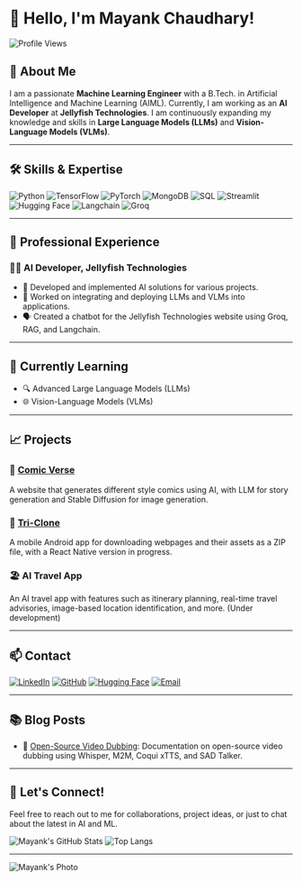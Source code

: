 # 👋 Hello, I'm Mayank Chaudhary!

![Profile Views](https://komarev.com/ghpvc/?username=mynkchaudhry&color=blueviolet)

## 🚀 About Me
I am a passionate **Machine Learning Engineer** with a B.Tech. in Artificial Intelligence and Machine Learning (AIML). Currently, I am working as an **AI Developer** at **Jellyfish Technologies**. I am continuously expanding my knowledge and skills in **Large Language Models (LLMs)** and **Vision-Language Models (VLMs)**.

---

## 🛠 Skills & Expertise
![Python](https://img.shields.io/badge/-Python-3776AB?style=flat&logo=python&logoColor=white) ![TensorFlow](https://img.shields.io/badge/-TensorFlow-FF6F00?style=flat&logo=tensorflow&logoColor=white) ![PyTorch](https://img.shields.io/badge/-PyTorch-EE4C2C?style=flat&logo=pytorch&logoColor=white) ![MongoDB](https://img.shields.io/badge/-MongoDB-47A248?style=flat&logo=mongodb&logoColor=white) ![SQL](https://img.shields.io/badge/-SQL-4479A1?style=flat&logo=postgresql&logoColor=white) ![Streamlit](https://img.shields.io/badge/-Streamlit-FF4B4B?style=flat&logo=streamlit&logoColor=white) ![Hugging Face](https://img.shields.io/badge/-Hugging%20Face-F4AE1A?style=flat&logo=hugging-face&logoColor=white) ![Langchain](https://img.shields.io/badge/-Langchain-2C3E50?style=flat&logo=chainlink&logoColor=white) ![Groq](https://img.shields.io/badge/-Groq-31A8FF?style=flat&logoColor=white)

---

## 💼 Professional Experience

### 🧑‍💻 AI Developer, Jellyfish Technologies
- 🚀 Developed and implemented AI solutions for various projects.
- 🤖 Worked on integrating and deploying LLMs and VLMs into applications.
- 🗣️ Created a chatbot for the Jellyfish Technologies website using Groq, RAG, and Langchain.

---

## 🌱 Currently Learning
- 🔍 Advanced Large Language Models (LLMs)
- 🌐 Vision-Language Models (VLMs)

---

## 📈 Projects

### 🎨 [Comic Verse](https://comicc.netlify.app/)
A website that generates different style comics using AI, with LLM for story generation and Stable Diffusion for image generation.

### 📱 [Tri-Clone](https://huggingface.co/spaces/mynkchaudhry/Projects)
A mobile Android app for downloading webpages and their assets as a ZIP file, with a React Native version in progress.

### 🏖️ AI Travel App
An AI travel app with features such as itinerary planning, real-time travel advisories, image-based location identification, and more. (Under development)

---

## 📫 Contact
[![LinkedIn](https://img.shields.io/badge/-LinkedIn-0077B5?style=flat&logo=linkedin&logoColor=white)](https://www.linkedin.com/in/mayank-chaudhary-3a65161bb)
[![GitHub](https://img.shields.io/badge/-GitHub-181717?style=flat&logo=github&logoColor=white)](https://github.com/mynkchaudhry)
[![Hugging Face](https://img.shields.io/badge/-Hugging%20Face-F4AE1A?style=flat&logo=hugging-face&logoColor=white)](https://huggingface.co/mynkchaudhry)
[![Email](https://img.shields.io/badge/-Email-D14836?style=flat&logo=gmail&logoColor=white)](mailto:mayanktalan98@gmail.com)

---

## 📚 Blog Posts
- 📝 [Open-Source Video Dubbing](#): Documentation on open-source video dubbing using Whisper, M2M, Coqui xTTS, and SAD Talker.

---

## 💬 Let's Connect!
Feel free to reach out to me for collaborations, project ideas, or just to chat about the latest in AI and ML.

![Mayank's GitHub Stats](https://github-readme-stats.vercel.app/api?username=mynkchaudhry&show_icons=true&theme=radical)
![Top Langs](https://github-readme-stats.vercel.app/api/top-langs/?username=mynkchaudhry&layout=compact&theme=radical)

---

![Mayank's Photo](https://example.com/path-to-your-photo.jpg) <!-- Replace with your actual photo URL -->

